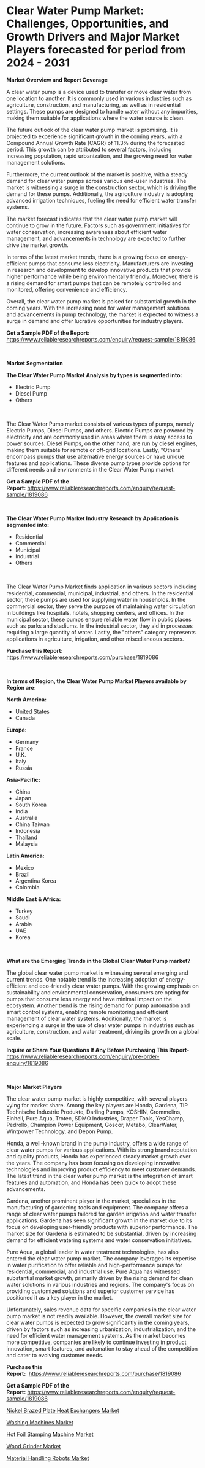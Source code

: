 <p><h1>Clear Water Pump Market: Challenges, Opportunities, and Growth Drivers and Major Market Players forecasted for period from 2024 - 2031</h1></p><p><strong>Market Overview and Report Coverage</strong></p>
<p><p>A clear water pump is a device used to transfer or move clear water from one location to another. It is commonly used in various industries such as agriculture, construction, and manufacturing, as well as in residential settings. These pumps are designed to handle water without any impurities, making them suitable for applications where the water source is clean.</p><p>The future outlook of the clear water pump market is promising. It is projected to experience significant growth in the coming years, with a Compound Annual Growth Rate (CAGR) of 11.3% during the forecasted period. This growth can be attributed to several factors, including increasing population, rapid urbanization, and the growing need for water management solutions.</p><p>Furthermore, the current outlook of the market is positive, with a steady demand for clear water pumps across various end-user industries. The market is witnessing a surge in the construction sector, which is driving the demand for these pumps. Additionally, the agriculture industry is adopting advanced irrigation techniques, fueling the need for efficient water transfer systems.</p><p>The market forecast indicates that the clear water pump market will continue to grow in the future. Factors such as government initiatives for water conservation, increasing awareness about efficient water management, and advancements in technology are expected to further drive the market growth.</p><p>In terms of the latest market trends, there is a growing focus on energy-efficient pumps that consume less electricity. Manufacturers are investing in research and development to develop innovative products that provide higher performance while being environmentally friendly. Moreover, there is a rising demand for smart pumps that can be remotely controlled and monitored, offering convenience and efficiency.</p><p>Overall, the clear water pump market is poised for substantial growth in the coming years. With the increasing need for water management solutions and advancements in pump technology, the market is expected to witness a surge in demand and offer lucrative opportunities for industry players.</p></p>
<p><strong>Get a Sample PDF of the Report:</strong> <a href="https://www.reliableresearchreports.com/enquiry/request-sample/1819086">https://www.reliableresearchreports.com/enquiry/request-sample/1819086</a></p>
<p>&nbsp;</p>
<p><strong>Market Segmentation</strong></p>
<p><strong>The Clear Water Pump Market Analysis by types is segmented into:</strong></p>
<p><ul><li>Electric Pump</li><li>Diesel Pump</li><li>Others</li></ul></p>
<p>&nbsp;</p>
<p><p>The Clear Water Pump market consists of various types of pumps, namely Electric Pumps, Diesel Pumps, and others. Electric Pumps are powered by electricity and are commonly used in areas where there is easy access to power sources. Diesel Pumps, on the other hand, are run by diesel engines, making them suitable for remote or off-grid locations. Lastly, "Others" encompass pumps that use alternative energy sources or have unique features and applications. These diverse pump types provide options for different needs and environments in the Clear Water Pump market.</p></p>
<p><strong>Get a Sample PDF of the Report:</strong>&nbsp;<a href="https://www.reliableresearchreports.com/enquiry/request-sample/1819086">https://www.reliableresearchreports.com/enquiry/request-sample/1819086</a></p>
<p>&nbsp;</p>
<p><strong>The Clear Water Pump Market Industry Research by Application is segmented into:</strong></p>
<p><ul><li>Residential</li><li>Commercial</li><li>Municipal</li><li>Industrial</li><li>Others</li></ul></p>
<p>&nbsp;</p>
<p><p>The Clear Water Pump Market finds application in various sectors including residential, commercial, municipal, industrial, and others. In the residential sector, these pumps are used for supplying water in households. In the commercial sector, they serve the purpose of maintaining water circulation in buildings like hospitals, hotels, shopping centers, and offices. In the municipal sector, these pumps ensure reliable water flow in public places such as parks and stadiums. In the industrial sector, they aid in processes requiring a large quantity of water. Lastly, the "others" category represents applications in agriculture, irrigation, and other miscellaneous sectors.</p></p>
<p><strong>Purchase this Report:</strong>&nbsp; <a href="https://www.reliableresearchreports.com/purchase/1819086">https://www.reliableresearchreports.com/purchase/1819086</a></p>
<p>&nbsp;</p>
<p><strong>In terms of Region, the Clear Water Pump Market Players available by Region are:</strong></p>
<p>
    <p> <strong> North America: </strong>
        <ul>
            <li>United States</li>
            <li>Canada</li>
        </ul>
        </p> 
    <p> <strong> Europe: </strong>
        <ul>
            <li>Germany</li>
            <li>France</li>
            <li>U.K.</li>
            <li>Italy</li>
            <li>Russia</li>
        </ul>
        </p> 
    <p> <strong> Asia-Pacific: </strong>
        <ul>
            <li>China</li>
            <li>Japan</li>
            <li>South Korea</li>
            <li>India</li>
            <li>Australia</li>
            <li>China Taiwan</li>
            <li>Indonesia</li>
            <li>Thailand</li>
            <li>Malaysia</li>
        </ul>
        </p> 
    <p> <strong> Latin America: </strong>
        <ul>
            <li>Mexico</li>
            <li>Brazil</li>
            <li>Argentina Korea</li>
            <li>Colombia</li>
        </ul>
        </p> 
    <p> <strong> Middle East & Africa: </strong>
        <ul>
            <li>Turkey</li>
            <li>Saudi</li>
            <li>Arabia</li>
            <li>UAE</li>
            <li>Korea</li>
        </ul>
    </p>
    </p>
<p>&nbsp;</p>
<p><strong>What are the Emerging Trends in the Global Clear Water Pump market?</strong></p>
<p><p>The global clear water pump market is witnessing several emerging and current trends. One notable trend is the increasing adoption of energy-efficient and eco-friendly clear water pumps. With the growing emphasis on sustainability and environmental conservation, consumers are opting for pumps that consume less energy and have minimal impact on the ecosystem. Another trend is the rising demand for pump automation and smart control systems, enabling remote monitoring and efficient management of clear water systems. Additionally, the market is experiencing a surge in the use of clear water pumps in industries such as agriculture, construction, and water treatment, driving its growth on a global scale.</p></p>
<p><strong>Inquire or Share Your Questions If Any Before Purchasing This Report</strong>- <a href="https://www.reliableresearchreports.com/enquiry/pre-order-enquiry/1819086">https://www.reliableresearchreports.com/enquiry/pre-order-enquiry/1819086</a></p>
<p>&nbsp;</p>
<p><strong>Major Market Players</strong></p>
<p><p>The clear water pump market is highly competitive, with several players vying for market share. Among the key players are Honda, Gardena, TIP Technische Industrie Produkte, Darling Pumps, KOSHIN, Crommelins, Einhell, Pure Aqua, Trotec, SDMO Industries, Draper Tools, YesChamp, Pedrollo, Champion Power Equipment, Goscor, Metabo, ClearWater, Wintpower Technology, and Depon Pump.</p><p>Honda, a well-known brand in the pump industry, offers a wide range of clear water pumps for various applications. With its strong brand reputation and quality products, Honda has experienced steady market growth over the years. The company has been focusing on developing innovative technologies and improving product efficiency to meet customer demands. The latest trend in the clear water pump market is the integration of smart features and automation, and Honda has been quick to adopt these advancements.</p><p>Gardena, another prominent player in the market, specializes in the manufacturing of gardening tools and equipment. The company offers a range of clear water pumps tailored for garden irrigation and water transfer applications. Gardena has seen significant growth in the market due to its focus on developing user-friendly products with superior performance. The market size for Gardena is estimated to be substantial, driven by increasing demand for efficient watering systems and water conservation initiatives.</p><p>Pure Aqua, a global leader in water treatment technologies, has also entered the clear water pump market. The company leverages its expertise in water purification to offer reliable and high-performance pumps for residential, commercial, and industrial use. Pure Aqua has witnessed substantial market growth, primarily driven by the rising demand for clean water solutions in various industries and regions. The company's focus on providing customized solutions and superior customer service has positioned it as a key player in the market.</p><p>Unfortunately, sales revenue data for specific companies in the clear water pump market is not readily available. However, the overall market size for clear water pumps is expected to grow significantly in the coming years, driven by factors such as increasing urbanization, industrialization, and the need for efficient water management systems. As the market becomes more competitive, companies are likely to continue investing in product innovation, smart features, and automation to stay ahead of the competition and cater to evolving customer needs.</p></p>
<p><strong>Purchase this Report:</strong>&nbsp;&nbsp;<a href="https://www.reliableresearchreports.com/purchase/1819086">https://www.reliableresearchreports.com/purchase/1819086</a></p>
<p></p>
<p><strong>Get a Sample PDF of the Report:</strong>&nbsp;<a href="https://www.reliableresearchreports.com/enquiry/request-sample/1819086">https://www.reliableresearchreports.com/enquiry/request-sample/1819086</a></p>
<p><p><a href="https://github.com/AKSHATREPORTPRIME/Market-Research-Report-List-2/blob/main/nickel-brazed-plate-heat-exchangers-market.md">Nickel Brazed Plate Heat Exchangers Market</a></p><p><a href="https://github.com/Chiragrp25/Market-Research-Report-List-2/blob/main/washing-machines-market.md">Washing Machines Market</a></p><p><a href="https://github.com/Chiragrp26/Market-Research-Report-List-2/blob/main/hot-foil-stamping-machine-market.md">Hot Foil Stamping Machine Market</a></p><p><a href="https://github.com/santosh758595/Market-Research-Report-List-2/blob/main/wood-grinder-market.md">Wood Grinder Market</a></p><p><a href="https://github.com/YashRP12/Market-Research-Report-List-2/blob/main/material-handling-robots-market.md">Material Handling Robots Market</a></p></p>